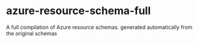 # azure-resource-schema-full
A full compilation of Azure resource schemas. generated automatically from the original schemas

